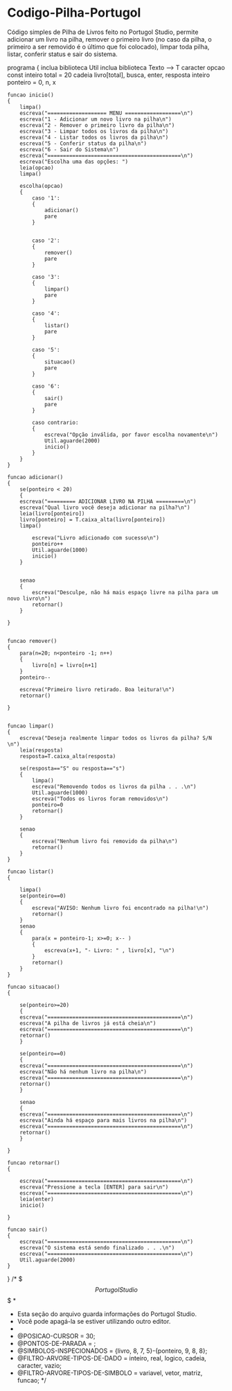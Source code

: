 # Codigo-Pilha-Portugol
Código simples de Pilha de Livros feito no Portugol Studio, permite adicionar um livro na pilha, remover o primeiro livro (no caso da pilha, o primeiro a ser removido é o último que foi colocado), limpar toda pilha, listar, conferir status e sair do sistema.

programa
{
inclua biblioteca Util
inclua biblioteca Texto --> T
caracter opcao
const inteiro total = 20
cadeia livro[total], busca, enter, resposta
inteiro ponteiro = 0, n, x

	funcao inicio()
	{
		limpa()
		escreva("=================== MENU ==================\n")
		escreva("1 - Adicionar um novo livro na pilha\n")
		escreva("2 - Remover o primeiro livro da pilha\n")
		escreva("3 - Limpar todos os livros da pilha\n")
		escreva("4 - Listar todos os livros da pilha\n")
		escreva("5 - Conferir status da pilha\n")
		escreva("6 - Sair do Sistema\n")
		escreva("===========================================\n")
		escreva("Escolha uma das opções: ")
		leia(opcao)
		limpa()

		escolha(opcao)
		{
			caso '1':
			{
				adicionar()
				pare
			}


			caso '2':
			{
				remover()
				pare
			}

			caso '3':
			{
				limpar()
				pare
			}

			caso '4':
			{
				listar()
				pare
			}

			caso '5':
			{
				situacao()
				pare
			}

			caso '6':
			{
				sair()
				pare
			}

			caso contrario:
			{
				escreva("Opção inválida, por favor escolha novamente\n")
				Util.aguarde(2000)
				inicio()
			}
		}
	}

	funcao adicionar()
	{
		se(ponteiro < 20)
		{
		escreva("========= ADICIONAR LIVRO NA PILHA =========\n")
		escreva("Qual livro você deseja adicionar na pilha?\n")
		leia(livro[ponteiro])
		livro[ponteiro] = T.caixa_alta(livro[ponteiro])
		limpa()
		
			escreva("Livro adicionado com sucesso\n")
			ponteiro++
			Util.aguarde(1000)
			inicio()
		}


		senao
		{
			escreva("Desculpe, não há mais espaço livre na pilha para um novo livro\n")
			retornar()
		}

	}

	
	funcao remover()
	{
		para(n=20; n<ponteiro -1; n++)
		{
			livro[n] = livro[n+1]
		}
		ponteiro--

		escreva("Primeiro livro retirado. Boa leitura!\n")
		retornar()

	}


	funcao limpar()
	{
		escreva("Deseja realmente limpar todos os livros da pilha? S/N \n")
		leia(resposta)
		resposta=T.caixa_alta(resposta)

		se(resposta=="S" ou resposta=="s")
		{
			limpa()
			escreva("Removendo todos os livros da pilha . . .\n")
			Util.aguarde(1000)
			escreva("Todos os livros foram removidos\n")
			ponteiro=0
			retornar()
		}

		senao
		{
			escreva("Nenhum livro foi removido da pilha\n")
			retornar()
		}
	}

	funcao listar()
	{
		
		limpa()
		se(ponteiro==0)
		{
			escreva("AVISO: Nenhum livro foi encontrado na pilha!\n")
			retornar()
		}
		senao 
		{
			para(x = ponteiro-1; x>=0; x-- )
			{
				escreva(x+1, "- Livro: " , livro[x], "\n")
			}
			retornar()
		}
	}

	funcao situacao()
	{

		se(ponteiro>=20)
		{
		escreva("===========================================\n")
		escreva("A pilha de livros já está cheia\n")
		escreva("===========================================\n")
		retornar()
		}

		se(ponteiro==0)
		{
		escreva("===========================================\n")
		escreva("Não há nenhum livro na pilha\n")
		escreva("===========================================\n")
		retornar()
		}

		senao
		{
		escreva("===========================================\n")
		escreva("Ainda há espaço para mais livros na pilha\n")
		escreva("===========================================\n")
		retornar()
		}
		
	}

	funcao retornar()
	{
		
		escreva("===========================================\n")
		escreva("Pressione a tecla [ENTER] para sair\n")
		escreva("===========================================\n")
		leia(enter)
		inicio()
		
	}

	funcao sair()
	{
		escreva("===========================================\n")
		escreva("O sistema está sendo finalizado . . .\n")
		escreva("===========================================\n")
		Util.aguarde(2000)
	}
}
/* $$$ Portugol Studio $$$ 
 * 
 * Esta seção do arquivo guarda informações do Portugol Studio.
 * Você pode apagá-la se estiver utilizando outro editor.
 * 
 * @POSICAO-CURSOR = 30; 
 * @PONTOS-DE-PARADA = ;
 * @SIMBOLOS-INSPECIONADOS = {livro, 8, 7, 5}-{ponteiro, 9, 8, 8};
 * @FILTRO-ARVORE-TIPOS-DE-DADO = inteiro, real, logico, cadeia, caracter, vazio;
 * @FILTRO-ARVORE-TIPOS-DE-SIMBOLO = variavel, vetor, matriz, funcao;
 */


